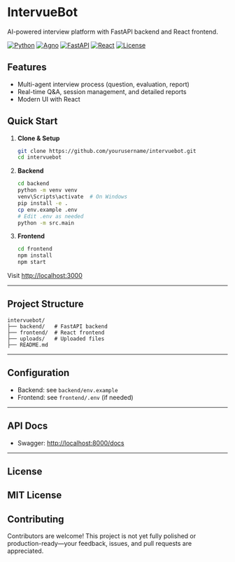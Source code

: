 # IntervueBot

AI-powered interview platform with FastAPI backend and React frontend.

[![Python](https://img.shields.io/badge/Python-3.9+-blue.svg)](https://python.org)
[![Agno](https://img.shields.io/badge/Agno-Framework-green.svg)](https://github.com/agno-ai/agno)
[![FastAPI](https://img.shields.io/badge/FastAPI-0.104+-red.svg)](https://fastapi.tiangolo.com)
[![React](https://img.shields.io/badge/React-18+-blue.svg)](https://reactjs.org)
[![License](https://img.shields.io/badge/License-MIT-yellow.svg)](LICENSE)

## Features
- Multi-agent interview process (question, evaluation, report)
- Real-time Q&A, session management, and detailed reports
- Modern UI with React

## Quick Start

1. **Clone & Setup**
   ```bash
   git clone https://github.com/yourusername/intervuebot.git
   cd intervuebot
   ```

2. **Backend**
   ```bash
   cd backend
   python -m venv venv
   venv\Scripts\activate  # On Windows
   pip install -e .
   cp env.example .env
   # Edit .env as needed
   python -m src.main
   ```

3. **Frontend**
   ```bash
   cd frontend
   npm install
   npm start
   ```

Visit [http://localhost:3000](http://localhost:3000)

---

## Project Structure

```
intervuebot/
├── backend/   # FastAPI backend
├── frontend/  # React frontend
├── uploads/   # Uploaded files
├── README.md
```

---

## Configuration

- Backend: see `backend/env.example`
- Frontend: see `frontend/.env` (if needed)

---

## API Docs

- Swagger: [http://localhost:8000/docs](http://localhost:8000/docs)

---

## License

MIT License
---

## Contributing

Contributors are welcome! This project is not yet fully polished or production-ready—your feedback, issues, and pull requests are appreciated.
